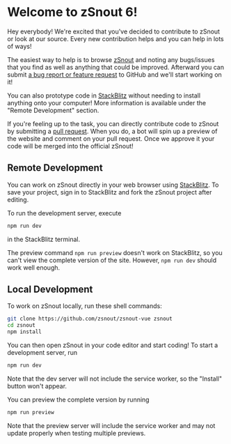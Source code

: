 # Welcome to zSnout 6!

Hey everybody! We're excited that you've decided to contribute to zSnout or look
at our source. Every new contribution helps and you can help in lots of ways!

The easiest way to help is to browse [zSnout](https://zsnout.web.app/) and
noting any bugs/issues that you find as well as anything that could be improved.
Afterward you can submit
[a bug report or feature request](https://github.com/zSnout/zsnout-vue/issues/new/choose)
to GitHub and we'll start working on it!

You can also prototype code in
[StackBlitz](https://stackblitz.com/github/zsnout/zsnout-vue) without needing to
install anything onto your computer! More information is available under the
"Remote Development" section.

If you're feeling up to the task, you can directly contribute code to zSnout by
submitting a [pull request](https://github.com/zSnout/zsnout-vue/pulls). When
you do, a bot will spin up a preview of the website and comment on your pull
request. Once we approve it your code will be merged into the official zSnout!

## Remote Development

You can work on zSnout directly in your web browser using
[StackBlitz](https://stackblitz.com/github/zsnout/zsnout-vue). To save your
project, sign in to StackBlitz and fork the zSnout project after editing.

To run the development server, execute

```sh
npm run dev
```

in the StackBlitz terminal.

The preview command `npm run preview` doesn't work on StackBlitz, so you can't
view the complete version of the site. However, `npm run dev` should work well
enough.

## Local Development

To work on zSnout locally, run these shell commands:

```sh
git clone https://github.com/zsnout/zsnout-vue zsnout
cd zsnout
npm install
```

You can then open zSnout in your code editor and start coding! To start a
development server, run

```sh
npm run dev
```

Note that the dev server will not include the service worker, so the "Install"
button won't appear.

You can preview the complete version by running

```sh
npm run preview
```

Note that the preview server will include the service worker and may not update
properly when testing multiple previews.
